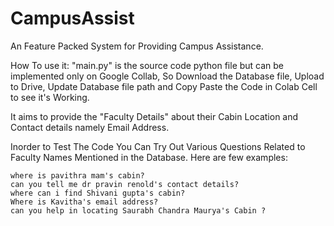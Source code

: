 # CampusAssist
 An Feature Packed System for Providing Campus Assistance.

 How To use it:
 "main.py"  is the source code python file but can be implemented only on Google Collab, So Download the Database file, Upload to Drive,  Update Database file path  and Copy Paste the Code in Colab Cell to see it's Working.

 It aims to provide the "Faculty Details" about their  Cabin Location and Contact details namely Email Address. 

 Inorder to Test The Code You Can Try Out Various Questions Related to Faculty Names Mentioned in the Database. 
    Here are few examples:

    where is pavithra mam's cabin?
    can you tell me dr pravin renold's contact details?
    where can i find Shivani gupta's cabin?
    Where is Kavitha's email address?
    can you help in locating Saurabh Chandra Maurya's Cabin ?
